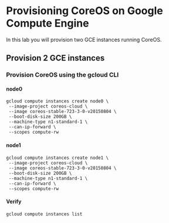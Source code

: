 # Provisioning CoreOS on Google Compute Engine

In this lab you will provision two GCE instances running CoreOS.

## Provision 2 GCE instances

### Provision CoreOS using the gcloud CLI

#### node0

```
gcloud compute instances create node0 \
 --image-project coreos-cloud \
 --image coreos-stable-723-3-0-v20150804 \
 --boot-disk-size 200GB \
 --machine-type n1-standard-1 \
 --can-ip-forward \
 --scopes compute-rw
```

#### node1

```
gcloud compute instances create node1 \
 --image-project coreos-cloud \
 --image coreos-stable-723-3-0-v20150804 \
 --boot-disk-size 200GB \
 --machine-type n1-standard-1 \
 --can-ip-forward \
 --scopes compute-rw
```

#### Verify

```
gcloud compute instances list
```
